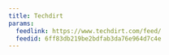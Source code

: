 ```yaml
---
title: Techdirt
params:
  feedlink: https://www.techdirt.com/feed/
  feedid: 6ff83db219be2bdfab3da76e964d7c4e
---
```

